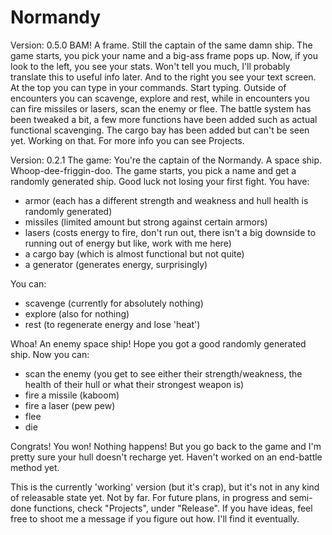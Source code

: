 # Normandy

Version:
0.5.0
BAM! A frame.
Still the captain of the same damn ship. The game starts, you pick your name and a big-ass frame pops up.
Now, if you look to the left, you see your stats. Won't tell you much, I'll probably translate this to useful info later.
And to the right you see your text screen. At the top you can type in your commands. Start typing.
Outside of encounters you can scavenge, explore and rest, while in encounters you can fire missiles or lasers, scan the enemy or flee.
The battle system has been tweaked a bit, a few more functions have been added such as actual functional scavenging.
The cargo bay has been added but can't be seen yet. Working on that.
For more info you can see Projects.

Version:
0.2.1
The game:
You're the captain of the Normandy. A space ship. Whoop-dee-friggin-doo.
The game starts, you pick a name and get a randomly generated ship. Good luck not losing your first fight.
You have:
- armor (each has a different strength and weakness and hull health is randomly generated)
- missiles (limited amount but strong against certain armors)
- lasers (costs energy to fire, don't run out, there isn't a big downside to running out of energy but like, work with me here)
- a cargo bay (which is almost functional but not quite)
- a generator (generates energy, surprisingly)

You can: 
- scavenge (currently for absolutely nothing)
- explore (also for nothing)
- rest (to regenerate energy and lose 'heat')

Whoa! An enemy space ship! Hope you got a good randomly generated ship.
Now you can:
- scan the enemy (you get to see either their strength/weakness, the health of their hull or what their strongest weapon is)
- fire a missile (kaboom)
- fire a laser (pew pew)
- flee
- die

Congrats! You won! Nothing happens! But you go back to the game and I'm pretty sure your hull doesn't recharge yet. Haven't worked on an end-battle method yet.

This is the currently 'working' version (but it's crap), but it's not in any kind of releasable state yet. Not by far.
For future plans, in progress and semi-done functions, check "Projects", under "Release". If you have ideas, feel free to shoot me a message if you figure out how. I'll find it eventually.
